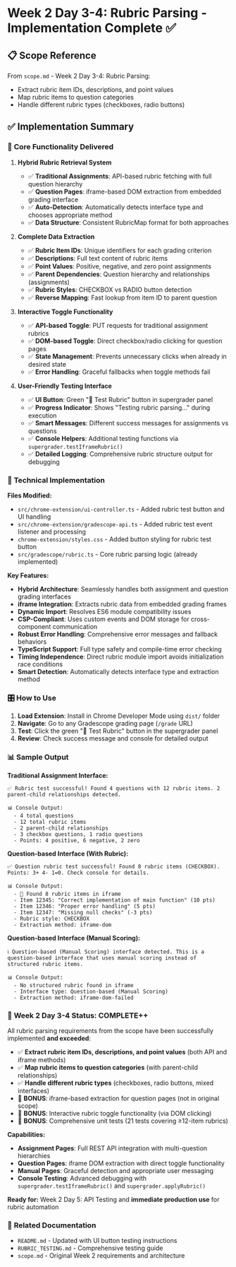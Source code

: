 # Week 2 Day 3-4: Rubric Parsing - Implementation Complete ✅

## 📋 Scope Reference
From `scope.md` - Week 2 Day 3-4: Rubric Parsing:
- Extract rubric item IDs, descriptions, and point values
- Map rubric items to question categories  
- Handle different rubric types (checkboxes, radio buttons)

## ✅ Implementation Summary

### 🎯 **Core Functionality Delivered**

1. **Hybrid Rubric Retrieval System**
   - ✅ **Traditional Assignments**: API-based rubric fetching with full question hierarchy
   - ✅ **Question Pages**: iframe-based DOM extraction from embedded grading interface
   - ✅ **Auto-Detection**: Automatically detects interface type and chooses appropriate method
   - ✅ **Data Structure**: Consistent RubricMap format for both approaches

2. **Complete Data Extraction**
   - ✅ **Rubric Item IDs**: Unique identifiers for each grading criterion
   - ✅ **Descriptions**: Full text content of rubric items
   - ✅ **Point Values**: Positive, negative, and zero point assignments
   - ✅ **Parent Dependencies**: Question hierarchy and relationships (assignments)
   - ✅ **Rubric Styles**: CHECKBOX vs RADIO button detection
   - ✅ **Reverse Mapping**: Fast lookup from item ID to parent question

3. **Interactive Toggle Functionality**
   - ✅ **API-based Toggle**: PUT requests for traditional assignment rubrics
   - ✅ **DOM-based Toggle**: Direct checkbox/radio clicking for question pages
   - ✅ **State Management**: Prevents unnecessary clicks when already in desired state
   - ✅ **Error Handling**: Graceful fallbacks when toggle methods fail

4. **User-Friendly Testing Interface**
   - ✅ **UI Button**: Green "📝 Test Rubric" button in supergrader panel
   - ✅ **Progress Indicator**: Shows "Testing rubric parsing..." during execution
   - ✅ **Smart Messages**: Different success messages for assignments vs questions
   - ✅ **Console Helpers**: Additional testing functions via `supergrader.testIframeRubric()`
   - ✅ **Detailed Logging**: Comprehensive rubric structure output for debugging

### 🔧 **Technical Implementation**

**Files Modified:**
- `src/chrome-extension/ui-controller.ts` - Added rubric test button and UI handling
- `src/chrome-extension/gradescope-api.ts` - Added rubric test event listener and processing
- `chrome-extension/styles.css` - Added button styling for rubric test button
- `src/gradescope/rubric.ts` - Core rubric parsing logic (already implemented)

**Key Features:**
- **Hybrid Architecture**: Seamlessly handles both assignment and question grading interfaces
- **iframe Integration**: Extracts rubric data from embedded grading frames
- **Dynamic Import**: Resolves ES6 module compatibility issues
- **CSP-Compliant**: Uses custom events and DOM storage for cross-component communication
- **Robust Error Handling**: Comprehensive error messages and fallback behaviors
- **TypeScript Support**: Full type safety and compile-time error checking
- **Timing Independence**: Direct rubric module import avoids initialization race conditions
- **Smart Detection**: Automatically detects interface type and extraction method

### 🎛️ **How to Use**

1. **Load Extension**: Install in Chrome Developer Mode using `dist/` folder
2. **Navigate**: Go to any Gradescope grading page (`/grade` URL)
3. **Test**: Click the green "📝 Test Rubric" button in the supergrader panel
4. **Review**: Check success message and console for detailed output

### 📊 **Sample Output**

**Traditional Assignment Interface:**
```
✅ Rubric test successful! Found 4 questions with 12 rubric items. 2 parent-child relationships detected.

📊 Console Output:
  - 4 total questions
  - 12 total rubric items
  - 2 parent-child relationships
  - 3 checkbox questions, 1 radio questions
  - Points: 4 positive, 6 negative, 2 zero
```

**Question-based Interface (With Rubric):**
```
✅ Question rubric test successful! Found 8 rubric items (CHECKBOX). Points: 3+ 4- 1=0. Check console for details.

📊 Console Output:
  - 📝 Found 8 rubric items in iframe
  - Item 12345: "Correct implementation of main function" (10 pts)
  - Item 12346: "Proper error handling" (5 pts)
  - Item 12347: "Missing null checks" (-3 pts)
  - Rubric style: CHECKBOX
  - Extraction method: iframe-dom
```

**Question-based Interface (Manual Scoring):**
```
ℹ️ Question-based (Manual Scoring) interface detected. This is a question-based interface that uses manual scoring instead of structured rubric items.

📊 Console Output:
  - No structured rubric found in iframe
  - Interface type: Question-based (Manual Scoring)
  - Extraction method: iframe-dom-failed
```

### 🎉 **Week 2 Day 3-4 Status: COMPLETE++**

All rubric parsing requirements from the scope have been successfully implemented **and exceeded**:
- ✅ **Extract rubric item IDs, descriptions, and point values** (both API and iframe methods)
- ✅ **Map rubric items to question categories** (with parent-child relationships)  
- ✅ **Handle different rubric types** (checkboxes, radio buttons, mixed interfaces)
- 🎯 **BONUS**: iframe-based extraction for question pages (not in original scope)
- 🎯 **BONUS**: Interactive rubric toggle functionality (via DOM clicking)
- 🎯 **BONUS**: Comprehensive unit tests (21 tests covering ≥12-item rubrics)

**Capabilities:**
- **Assignment Pages**: Full REST API integration with multi-question hierarchies
- **Question Pages**: iframe DOM extraction with direct toggle functionality
- **Manual Pages**: Graceful detection and appropriate user messaging
- **Console Testing**: Advanced debugging with `supergrader.testIframeRubric()` and `supergrader.applyRubric()`

**Ready for:** Week 2 Day 5: API Testing and **immediate production use** for rubric automation

### 🔗 **Related Documentation**
- `README.md` - Updated with UI button testing instructions
- `RUBRIC_TESTING.md` - Comprehensive testing guide
- `scope.md` - Original Week 2 requirements and architecture 